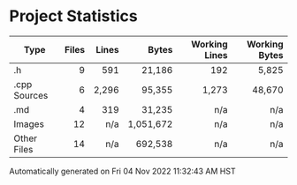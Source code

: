 Project Statistics
==================

| Type         | Files | Lines | Bytes | Working Lines | Working Bytes |
|--------------|------:|------:|------:|--------------:|--------------:|
|.h|9|591|21,186|192|5,825|
|.cpp Sources|6|2,296|95,355|1,273|48,670|
|.md|4|319|31,235|n/a|n/a|
|Images|12|n/a|1,051,672|n/a|n/a|
|Other Files|14|n/a|692,538|n/a|n/a|

Automatically generated on Fri 04 Nov 2022 11:32:43 AM HST

